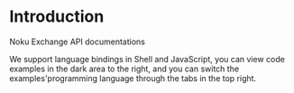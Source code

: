 # Introduction
Noku Exchange API documentations

We support language bindings in Shell and JavaScript, you can view code examples in the dark area to the right, and you can switch the examples'programming language through the tabs in the top right.
